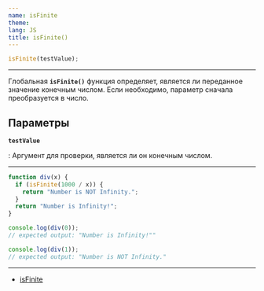 ```yaml
---
name: isFinite
theme:
lang: JS
title: isFinite()
---
```


```js
isFinite(testValue);
```

---

Глобальная **`isFinite()`** функция определяет, является ли переданное значение конечным числом. Если необходимо, параметр сначала преобразуется в число.

## Параметры

**`testValue`**

: Аргумент для проверки, является ли он конечным числом.

---

```js
function div(x) {
  if (isFinite(1000 / x)) {
    return "Number is NOT Infinity.";
  }
  return "Number is Infinity!";
}

console.log(div(0));
// expected output: "Number is Infinity!""

console.log(div(1));
// expected output: "Number is NOT Infinity."
```

---

- [isFinite](https://developer.mozilla.org/ru/docs/Web/JavaScript/Reference/Global_Objects/isFinite)
